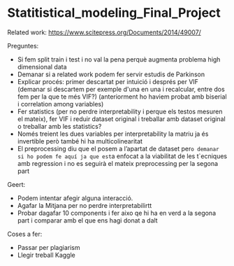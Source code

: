 # Statitistical_modeling_Final_Project

Related work:
https://www.scitepress.org/Documents/2014/49007/

Preguntes:

- Si fem split train i test i no val la pena perquè augmenta problema high dimensional data
- Demanar si a related work podem fer servir estudis de Parkinson
- Explicar procés: primer descartat per intuició i després per VIF (demanar si descartem per exemple d'una en una i recalcular, entre dos fem per la que te més VIF?) (anteriorment ho haviem probat amb biserial i correlation among variables)
- Fer statistics (per no perdre interpretability i perque els testos mesuren el mateix), fer VIF i reduir dataset original i treballar amb dataset original o treballar amb les statistics?
- Només treient les dues variables per interpretability la matriu ja és invertible però també hi ha multicolinearitat
- El preprocessing diu que el posem a l’apartat de dataset per`o demanar si ho podem fe aquí ja que est`a enfocat a la viabilitat de les t`ecniques amb regression i no es seguirà el mateix preprocessing per la segona part


  
Geert:
- Podem intentar afegir alguna interacció.
- Agafar la Mitjana per no perdre interpretabilirtt
- Probar dagafar 10 components i fer aixo qe hi ha en verd a la segona part i comparar amb el que ens hagi donat a dalt

  
Coses a fer: 
- Passar per plagiarism
- Llegir treball Kaggle
